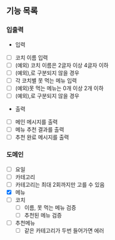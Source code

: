 ## 기능 목록

### 입출력
- 입력
- [ ] 코치 이름 입력
- [ ] (예외) 코치 이름은 2글자 이상 4글자 이하
- [ ] (예외),로 구분되지 않을 경우
- [ ] 각 코치별 못 먹는 메뉴 입력
- [ ] (예외)못 먹는 메뉴는 0개 이상 2개 이하
- [ ] (예외),로 구분되지 않을 경우

- 출력
- [ ] 메인 메시지를 출력
- [ ] 메뉴 추천 결과를 출력
- [ ] 추천 완료 메시지를 출력

### 도메인
- [ ] 요일
- [ ] 카테고리
- [ ] 카테고리는 최대 2회까지만 고를 수 있음
- [X] 메뉴
- [ ] 코치
  - [ ] 이름, 못 먹는 메뉴 검증
  - [ ] 추천된 메뉴 검증
- [ ] 추천메뉴
  - [ ] 같은 카테고리가 두번 들어가면 에러